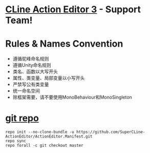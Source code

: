 # [CLine Action Editor 3](https://assetstore.unity.com/packages/tools/game-toolkits/cline-action-editor-3-207096) - Support Team!

# Rules & Names Convention
- 遵循驼峰命名规则
- 遵循Unity命名规则
- 类名、函数以大写开头
- 属性、类变量、局部变量以小写开头
- 严禁写公有类变量
- 统一命名空间
- 除框架需要，请不要使用MonoBehaviour和MonoSingleton

# [git repo](https://gerrit.googlesource.com/git-repo/)
```shell
repo init --no-clone-bundle -u https://github.com/SuperCLine-ActionEditor/ActionEditor.Manifest.git
repo sync
repo forall -c git checkout master
```
